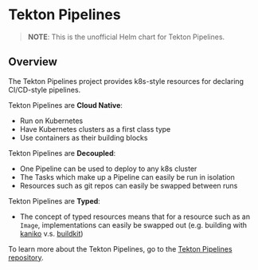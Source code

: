 # Tekton Pipelines

> **NOTE**: This is the unofficial Helm chart for Tekton Pipelines.

## Overview

The Tekton Pipelines project provides k8s-style resources for declaring CI/CD-style pipelines.

Tekton Pipelines are **Cloud Native**:

- Run on Kubernetes
- Have Kubernetes clusters as a first class type
- Use containers as their building blocks

Tekton Pipelines are **Decoupled**:

- One Pipeline can be used to deploy to any k8s cluster
- The Tasks which make up a Pipeline can easily be run in isolation
- Resources such as git repos can easily be swapped between runs

Tekton Pipelines are **Typed**:

- The concept of typed resources means that for a resource such as an `Image`, implementations can easily be swapped out (e.g. building with [kaniko](https://github.com/GoogleContainerTools/kaniko) v.s. [buildkit](https://github.com/moby/buildkit))

To learn more about the Tekton Pipelines, go to the [Tekton Pipelines repository](https://github.com/tektoncd/pipeline).
